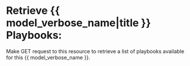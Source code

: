 # Retrieve {{ model_verbose_name|title }} Playbooks:

Make GET request to this resource to retrieve a list of playbooks available
for this {{ model_verbose_name }}.
